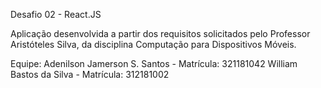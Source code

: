 Desafio 02 - React.JS

Aplicação desenvolvida a partir dos requisitos solicitados pelo Professor Aristóteles Silva, da disciplina Computação para Dispositivos Móveis.

Equipe:
Adenilson Jamerson S. Santos - Matrícula: 321181042
William Bastos da Silva - Matrícula: 312181002
